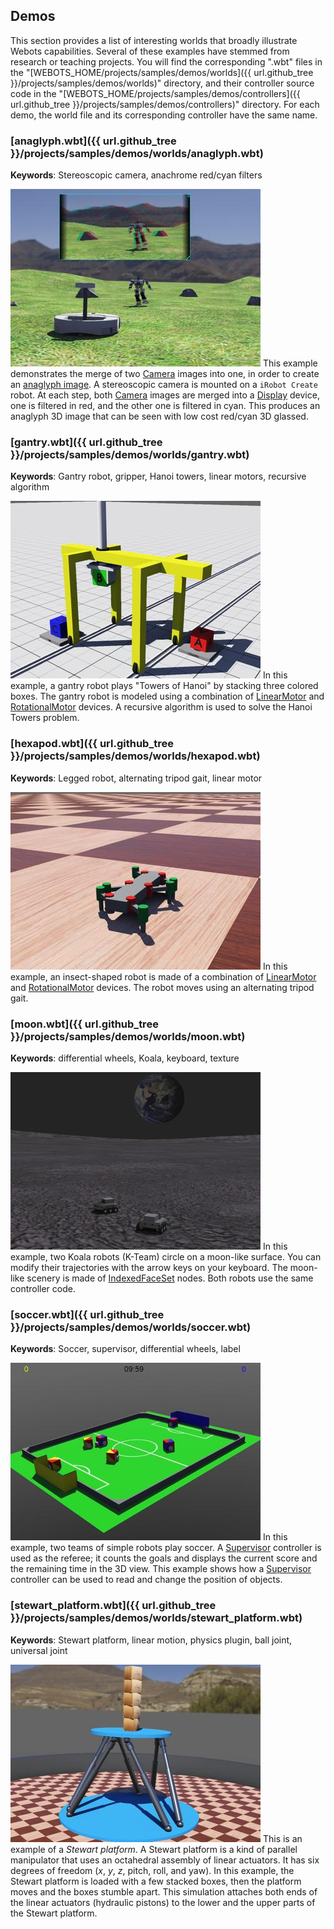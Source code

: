 ## Demos

This section provides a list of interesting worlds that broadly illustrate Webots capabilities.
Several of these examples have stemmed from research or teaching projects.
You will find the corresponding ".wbt" files in the "[WEBOTS\_HOME/projects/samples/demos/worlds]({{ url.github_tree }}/projects/samples/demos/worlds)" directory, and their controller source code in the "[WEBOTS\_HOME/projects/samples/demos/controllers]({{ url.github_tree }}/projects/samples/demos/controllers)" directory.
For each demo, the world file and its corresponding controller have the same name.

### [anaglyph.wbt]({{ url.github_tree }}/projects/samples/demos/worlds/anaglyph.wbt)

**Keywords**: Stereoscopic camera, anachrome red/cyan filters

![anaglyph.png](images/samples/anaglyph.thumbnail.jpg) This example demonstrates the merge of two [Camera](../reference/camera.md) images into one, in order to create an [anaglyph image](https://en.wikipedia.org/wiki/Anaglyph_3D).
A stereoscopic camera is mounted on a `iRobot Create` robot.
At each step, both [Camera](../reference/camera.md) images are merged into a [Display](../reference/display.md) device, one is filtered in red, and the other one is filtered in cyan.
This produces an anaglyph 3D image that can be seen with low cost red/cyan 3D glassed.

### [gantry.wbt]({{ url.github_tree }}/projects/samples/demos/worlds/gantry.wbt)

**Keywords**: Gantry robot, gripper, Hanoi towers, linear motors, recursive algorithm

![gantry.png](images/samples/gantry.thumbnail.jpg) In this example, a gantry robot plays "Towers of Hanoi" by stacking three colored boxes.
The gantry robot is modeled using a combination of [LinearMotor](../reference/linearmotor.md) and [RotationalMotor](../reference/rotationalmotor.md) devices.
A recursive algorithm is used to solve the Hanoi Towers problem.

### [hexapod.wbt]({{ url.github_tree }}/projects/samples/demos/worlds/hexapod.wbt)

**Keywords**: Legged robot, alternating tripod gait, linear motor

![hexapod.png](images/samples/hexapod.thumbnail.jpg) In this example, an insect-shaped robot is made of a combination of [LinearMotor](../reference/linearmotor.md) and [RotationalMotor](../reference/rotationalmotor.md) devices.
The robot moves using an alternating tripod gait.

### [moon.wbt]({{ url.github_tree }}/projects/samples/demos/worlds/moon.wbt)

**Keywords**: differential wheels, Koala, keyboard, texture

![moon.png](images/samples/moon.thumbnail.jpg) In this example, two Koala robots (K-Team) circle on a moon-like surface.
You can modify their trajectories with the arrow keys on your keyboard.
The moon-like scenery is made of [IndexedFaceSet](../reference/indexedfaceset.md) nodes.
Both robots use the same controller code.

### [soccer.wbt]({{ url.github_tree }}/projects/samples/demos/worlds/soccer.wbt)

**Keywords**: Soccer, supervisor, differential wheels, label

![soccer.png](images/samples/soccer.thumbnail.jpg) In this example, two teams of simple robots play soccer.
A [Supervisor](../reference/supervisor.md) controller is used as the referee; it counts the goals and displays the current score and the remaining time in the 3D view.
This example shows how a [Supervisor](../reference/supervisor.md) controller can be used to read and change the position of objects.

### [stewart\_platform.wbt]({{ url.github_tree }}/projects/samples/demos/worlds/stewart_platform.wbt)

**Keywords**: Stewart platform, linear motion, physics plugin, ball joint, universal joint

![stewart_platform.png](images/samples/stewart_platform.thumbnail.jpg) This is an example of a *Stewart platform*.
A Stewart platform is a kind of parallel manipulator that uses an octahedral assembly of linear actuators.
It has six degrees of freedom (*x*, *y*, *z*, pitch, roll, and yaw).
In this example, the Stewart platform is loaded with a few stacked boxes, then the platform moves and the boxes stumble apart.
This simulation attaches both ends of the linear actuators (hydraulic pistons) to the lower and the upper parts of the Stewart platform.
